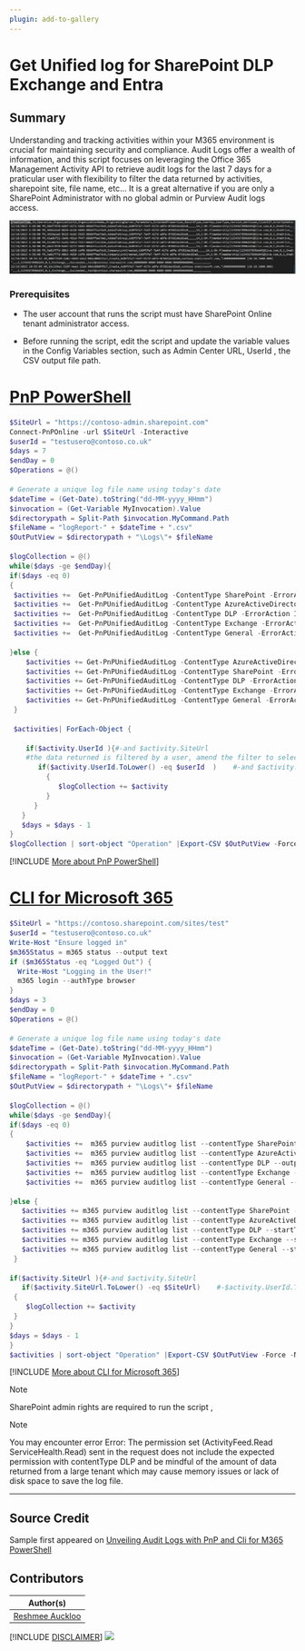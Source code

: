 ```yaml
---
plugin: add-to-gallery
---
```


# Get Unified log for SharePoint DLP Exchange and Entra

## Summary

Understanding and tracking activities within your M365 environment is crucial for maintaining security and compliance. Audit Logs offer a wealth of information, and this script focuses on leveraging the Office 365 Management Activity API to retrieve audit logs for the last 7 days for a praticular user with flexibility to filter the data returned by activities, sharepoint site, file name, etc... It is a great alternative if you are only a SharePoint Administrator with no global admin or Purview Audit logs access.

![Example Screenshot](assets/preview.png)

### Prerequisites

- The user account that runs the script must have SharePoint Online tenant administrator access.

- Before running the script, edit the script and update the variable values in the Config Variables section, such as Admin Center URL, UserId , the CSV output file path. 

# [PnP PowerShell](#tab/pnpps)

```powershell
$SiteUrl = "https://contoso-admin.sharepoint.com"
Connect-PnPOnline -url $SiteUrl -Interactive
$userId = "testusero@contoso.co.uk"
$days = 7
$endDay = 0
$Operations = @()
 
# Generate a unique log file name using today's date
$dateTime = (Get-Date).toString("dd-MM-yyyy_HHmm")
$invocation = (Get-Variable MyInvocation).Value
$directorypath = Split-Path $invocation.MyCommand.Path
$fileName = "logReport-" + $dateTime + ".csv"
$OutPutView = $directorypath + "\Logs\"+ $fileName
 
$logCollection = @()
while($days -ge $endDay){
if($days -eq 0)
{
 $activities +=  Get-PnPUnifiedAuditLog -ContentType SharePoint -ErrorAction Ignore
 $activities +=  Get-PnPUnifiedAuditLog -ContentType AzureActiveDirectory -ErrorAction Ignore
 $activities +=  Get-PnPUnifiedAuditLog -ContentType DLP -ErrorAction Ignore
 $activities +=  Get-PnPUnifiedAuditLog -ContentType Exchange -ErrorAction Ignore
 $activities +=  Get-PnPUnifiedAuditLog -ContentType General -ErrorAction Ignore
 
}else {
    $activities += Get-PnPUnifiedAuditLog -ContentType AzureActiveDirectory -ErrorAction Ignore  -StartTime (Get-date).adddays(-$days) -EndTime (Get-date).adddays(-($days-1))
    $activities += Get-PnPUnifiedAuditLog -ContentType SharePoint -ErrorAction Ignore  -StartTime (Get-date).adddays(-$days) -EndTime (Get-date).adddays(-($days-1))
    $activities += Get-PnPUnifiedAuditLog -ContentType DLP -ErrorAction Ignore  -StartTime (Get-date).adddays(-$days) -EndTime (Get-date).adddays(-($days-1))
    $activities += Get-PnPUnifiedAuditLog -ContentType Exchange -ErrorAction Ignore  -StartTime (Get-date).adddays(-$days) -EndTime (Get-date).adddays(-($days-1))
    $activities += Get-PnPUnifiedAuditLog -ContentType General -ErrorAction Ignore  -StartTime (Get-date).adddays(-$days) -EndTime (Get-date).adddays(-($days-1))
 }
 
 $activities| ForEach-Object {
   
    if($activity.UserId ){#-and $activity.SiteUrl
    #the data returned is filtered by a user, amend the filter to selected activities, sharepoint site, file name, etc..
       if($activity.UserId.ToLower() -eq $userId  )    #-and $activity.SiteUrl.ToLower() -eq $SiteUrl 
         {      
            $logCollection += $activity
         }
      }
   }
   $days = $days - 1
}
$logCollection | sort-object "Operation" |Export-CSV $OutPutView -Force -NoTypeInformation
```

[!INCLUDE [More about PnP PowerShell](../../docfx/includes/MORE-PNPPS.md)]

# [CLI for Microsoft 365](#tab/cli-m365-ps)


```PowerShell
$SiteUrl = "https://contoso.sharepoint.com/sites/test"
$userId = "testusero@contoso.co.uk" 
Write-Host "Ensure logged in"
$m365Status = m365 status --output text
if ($m365Status -eq "Logged Out") {
  Write-Host "Logging in the User!"
  m365 login --authType browser
}
$days = 3
$endDay = 0
$Operations = @()
 
# Generate a unique log file name using today's date
$dateTime = (Get-Date).toString("dd-MM-yyyy_HHmm")
$invocation = (Get-Variable MyInvocation).Value
$directorypath = Split-Path $invocation.MyCommand.Path
$fileName = "logReport-" + $dateTime + ".csv"
$OutPutView = $directorypath + "\Logs\"+ $fileName
 
$logCollection = @()
while($days -ge $endDay){
if($days -eq 0)
{
    $activities +=  m365 purview auditlog list --contentType SharePoint --output 'json' | ConvertFrom-Json
    $activities +=  m365 purview auditlog list --contentType AzureActiveDirectory --output 'json' | ConvertFrom-Json
    $activities +=  m365 purview auditlog list --contentType DLP --output 'json' | ConvertFrom-Json
    $activities +=  m365 purview auditlog list --contentType Exchange --output 'json' | ConvertFrom-Json
    $activities +=  m365 purview auditlog list --contentType General --output 'json' | ConvertFrom-Json
 
}else {
   $activities += m365 purview auditlog list --contentType SharePoint --startTime ((Get-date).adddays(-$days) | Get-Date -uFormat '%Y-%m-%d') --endTime ((Get-date).adddays(-($days-1)) | Get-Date -uFormat '%Y-%m-%d') --output 'json' | ConvertFrom-Json
   $activities += m365 purview auditlog list --contentType AzureActiveDirectory --startTime ((Get-date).adddays(-$days) | Get-Date -uFormat '%Y-%m-%d') --endTime ((Get-date).adddays(-($days-1)) | Get-Date -uFormat '%Y-%m-%d') --output 'json'| ConvertFrom-Json
   $activities += m365 purview auditlog list --contentType DLP --startTime ((Get-date).adddays(-$days) | Get-Date -uFormat '%Y-%m-%d') --endTime ((Get-date).adddays(-($days-1)) | Get-Date -uFormat '%Y-%m-%d') --output 'json' | ConvertFrom-Json
   $activities += m365 purview auditlog list --contentType Exchange --startTime ((Get-date).adddays(-$days) | Get-Date -uFormat '%Y-%m-%d') --endTime ((Get-date).adddays(-($days-1)) | Get-Date -uFormat '%Y-%m-%d') --output 'json' | ConvertFrom-Json
   $activities += m365 purview auditlog list --contentType General --startTime ((Get-date).adddays(-$days) | Get-Date -uFormat '%Y-%m-%d') --endTime ((Get-date).adddays(-($days-1)) | Get-Date -uFormat '%Y-%m-%d') --output 'json' | ConvertFrom-Json
 }
 
if($activity.SiteUrl ){#-and $activity.SiteUrl
   if($activity.SiteUrl.ToLower() -eq $SiteUrl)    #-$activity.UserId.ToLower() -eq $userId
 {  
    $logCollection += $activity
 }
}
$days = $days - 1
}
$activities | sort-object "Operation" |Export-CSV $OutPutView -Force -NoTypeInformation
 ```

[!INCLUDE [More about CLI for Microsoft 365](../../docfx/includes/MORE-CLIM365.md)]

> [!Note]
> SharePoint admin rights are required to run the script ,

> [!Note]
> You may encounter error Error: The permission set (ActivityFeed.Read ServiceHealth.Read) sent in the request does not include the expected permission with contentType DLP and be mindful of the amount of data returned from a large tenant which may cause memory issues or lack of disk space to save the log file.

***

## Source Credit

Sample first appeared on [Unveiling Audit Logs with PnP and Cli for M365 PowerShell](https://reshmeeauckloo.com/posts/powershell-get-log-sharepoint-dlp-exchange-entra-pnpunifiedlog/)

## Contributors

| Author(s) |
|-----------|
| [Reshmee Auckloo](https://github.com/reshmee011) |


[!INCLUDE [DISCLAIMER](../../docfx/includes/DISCLAIMER.md)]
<img src="https://m365-visitor-stats.azurewebsites.net/script-samples/scripts/m365-get-unifiedlog-spo-dlp-exchange-entra" aria-hidden="true" />